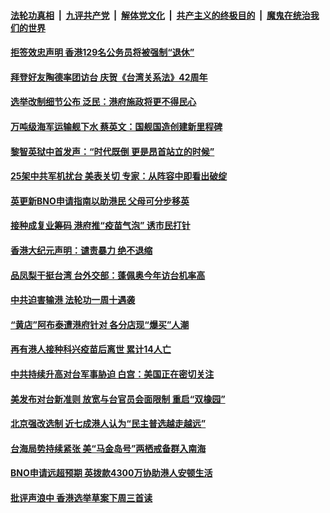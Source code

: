 

####  [法轮功真相](../../../../basic/blob/master/README.md?t=04141431) &nbsp;|&nbsp; [九评共产党](../../../../9ping.md/blob/master/README.md?t=04141431) &nbsp;|&nbsp; [解体党文化](../../../../jtdwh.md/blob/master/README.md?t=04141431)  &nbsp;|&nbsp; [共产主义的终极目的](../../../../gczydzjmd.md/blob/master/README.md?t=04141431) &nbsp;|&nbsp; [魔鬼在统治我们的世界](../../../../mgztzwmdsj.md/blob/master/README.md?t=04141431) 

#### [拒签效忠声明 香港129名公务员将被强制“退休”](../pages/soh55/494849.md?t=04141431) 
#### [拜登好友陶德率团访台   庆贺《台湾关系法》42周年  ](../pages/soh55/494735.md?t=04141431) 
#### [选举改制细节公布 泛民：港府施政将更不得民心](../pages/soh55/494564.md?t=04141431) 
#### [万吨级海军运输舰下水 蔡英文：国舰国造创建新里程碑](../pages/soh55/494483.md?t=04141431) 
#### [黎智英狱中首发声：“时代既倒 更是昂首站立的时候”](../pages/soh55/494414.md?t=04141431) 
#### [25架中共军机扰台 美表关切 专家：从阵容中即看出破绽 ](../pages/soh55/494354.md?t=04141431) 
#### [英更新BNO申请指南以助港民 父母可分步移英](../pages/soh55/494294.md?t=04141431) 
#### [接种成复业筹码 港府推“疫苗气泡” 诱市民打针](../pages/soh55/494231.md?t=04141431) 
#### [香港大纪元声明：谴责暴力 绝不退缩](../pages/soh55/494201.md?t=04141431) 
#### [品凤梨干挺台湾 台外交部：蓬佩奥今年访台机率高](../pages/soh55/494090.md?t=04141431) 
#### [中共迫害输港 法轮功一周十遇袭](../pages/soh55/494081.md?t=04141431) 
#### [“黄店”阿布泰遭港府针对 各分店现“爆买”人潮](../pages/soh55/493943.md?t=04141431) 
#### [再有港人接种科兴疫苗后离世 累计14人亡](../pages/soh55/493937.md?t=04141431) 
#### [中共持续升高对台军事胁迫 白宫：美国正在密切关注](../pages/soh55/493604.md?t=04141431) 
#### [美发布对台新准则 放宽与台官员会面限制 重启“双橡园”](../pages/soh55/493523.md?t=04141431) 
#### [北京强改选制 近七成港人认为“民主普选越走越远”](../pages/soh55/493337.md?t=04141431) 
#### [台海局势持续紧张 美“马金岛号”两栖戒备群入南海](../pages/soh55/493241.md?t=04141431) 
#### [BNO申请远超预期 英拨款4300万协助港人安顿生活](../pages/soh55/493133.md?t=04141431) 
#### [ 批评声浪中 香港选举草案下周三首读 ](../pages/soh55/492944.md?t=04141431) 
